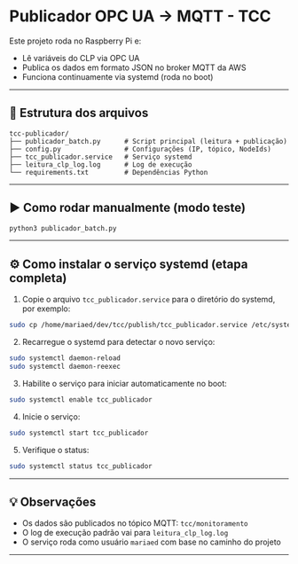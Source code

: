 # Publicador OPC UA → MQTT - TCC

Este projeto roda no Raspberry Pi e:

- Lê variáveis do CLP via OPC UA
- Publica os dados em formato JSON no broker MQTT da AWS
- Funciona continuamente via systemd (roda no boot)

---

## 📁 Estrutura dos arquivos

```
tcc-publicador/
├── publicador_batch.py      # Script principal (leitura + publicação)
├── config.py                # Configurações (IP, tópico, NodeIds)
├── tcc_publicador.service   # Serviço systemd
├── leitura_clp_log.log      # Log de execução
└── requirements.txt         # Dependências Python
```

---

## ▶️ Como rodar manualmente (modo teste)

```bash
python3 publicador_batch.py
```

---

## ⚙️ Como instalar o serviço systemd (etapa completa)

1. Copie o arquivo `tcc_publicador.service` para o diretório do systemd, por exemplo:

```bash
sudo cp /home/mariaed/dev/tcc/publish/tcc_publicador.service /etc/systemd/system/
```

2. Recarregue o systemd para detectar o novo serviço:

```bash
sudo systemctl daemon-reload
sudo systemctl daemon-reexec
```

3. Habilite o serviço para iniciar automaticamente no boot:

```bash
sudo systemctl enable tcc_publicador
```

4. Inicie o serviço:

```bash
sudo systemctl start tcc_publicador
```

5. Verifique o status:

```bash
sudo systemctl status tcc_publicador
```

---

## 💡 Observações

- Os dados são publicados no tópico MQTT: `tcc/monitoramento`
- O log de execução padrão vai para `leitura_clp_log.log`
- O serviço roda como usuário `mariaed` com base no caminho do projeto

---
